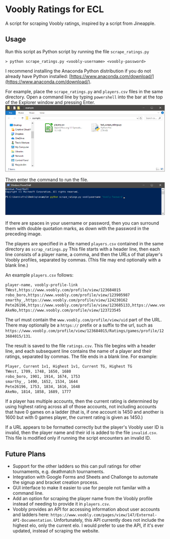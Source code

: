 # Voobly Ratings for ECL

A script for scraping Voobly ratings, inspired by a script from Jineapple.

## Usage

Run this script as Python script by running the file `scrape_ratings.py`
```
> python scrape_ratings.py <voobly-username> <voobly-password>
```
I recommend installing the Anaconda Python distribution if you do not already have Python installed: [https://www.anaconda.com/download/](https://www.anaconda.com/download/).

For example, place the `scrape_ratings.py` and `players.csv` files in the same directory.
Open a command line by typing `powershell` into the bar at the top of the Explorer window and pressing Enter.
![File Structure](images/file-structure.png "File Structure")

Then enter the command to run the file.
![Command Input](images/command-input.png "Command Input")

If there are spaces in your username or password, then you can surround them with double quotation marks, as down with the password in the preceding image.

The players are specified in a file named `players.csv` contained in the same directory as `scrap_ratings.py`
This file starts with a header line, then each line consists of a player name, a comma, and then the URLs of that player's Voobly profiles, separated by commas.
(This file may end optionally with a blank line.)

An example `players.csv` follows:
```
player-name, voobly-profile-link
TWest,https://www.voobly.com/profile/view/123684015
robo_boro,https://www.voobly.com/profile/view/123905987
smarthy_,https://www.voobly.com/profile/view/124230162
Pete26196,https://www.voobly.com/profile/view/123685133,https://www.voobly.com/profile/view/124976639
AkeNo,https://www.voobly.com/profile/view/123723545
```

The url must contain the `www.voobly.com/profile/view/uid` part of the URL.
There may optionally be a `https://` prefix or a suffix to the url, such as `https://www.voobly.com/profile/view/123684015/Ratings/games/profile/123684015/131`.

The result is saved to the file `ratings.csv`.
This file begins with a header line, and each subsequent line contains the name of a player and their ratings, separated by commas.
The file ends in a blank line.
For example:
```
Player, Current 1v1, Highest 1v1, Current TG, Highest TG
TWest, 1709, 1748, 1650, 1680
robo_boro, 1901, 1914, 1674, 1753
smarthy_, 1490, 1652, 1534, 1644
Pete26196, 1753, 1834, 1616, 1648
AkeNo, 1814, 1858, 1689, 1777

```

If a player has multiple accounts, then the current rating is determined by using highest rating across all of those accounts, not including accounts that have 0 games on a ladder (that is, if one account is 1450 and another is 1600 but with 0 games player, the current rating is given as 1450.)

If a URL appears to be formatted correctly but the player's Voobly user ID is invalid, then the player name and their id is added to the file `invalid.csv`.
This file is modified only if running the script encounters an invalid ID.

## Future Plans
* Support for the other ladders so this can pull ratings for other tournaments, e.g. deathmatch tournaments.
* Integration with Google Forms and Sheets and Challonge to automate the signup and bracket creation process.
* GUI interface to make it easier to use for people not familar with a command line.
* Add an option for scraping the player name from the Voobly profile instead of needing to provide it in `players.csv`.
* Voobly provides an API for accessing information about user accounts and ladders here: `https://www.voobly.com/pages/view/147/External-API-Documentation`. Unfortunately, this API currently does not include the highest elo, only the current elo. I would prefer to use the API, if it's ever updated, instead of scraping the website.

<!-- TODO explain rating for player with 0 games -->
<!-- TODO explain format and update examples for multiple uids -->

